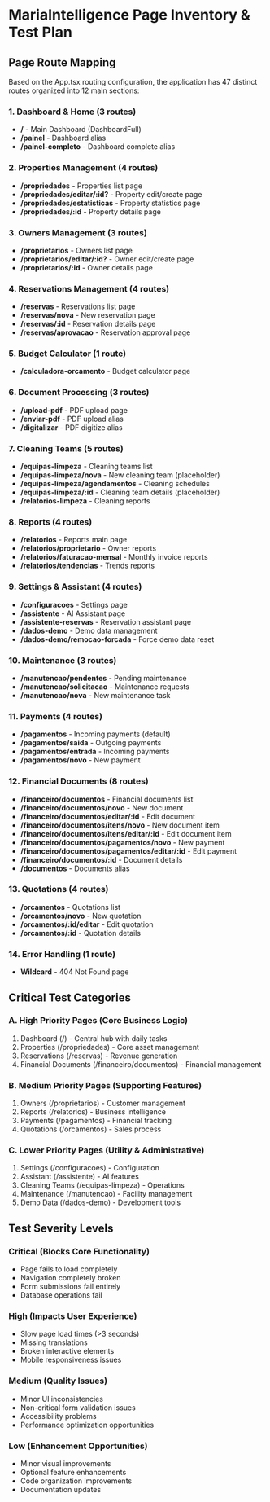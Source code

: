 # MariaIntelligence Page Inventory & Test Plan

## Page Route Mapping

Based on the App.tsx routing configuration, the application has 47 distinct routes organized into 12 main sections:

### 1. Dashboard & Home (3 routes)
- **/** - Main Dashboard (DashboardFull)
- **/painel** - Dashboard alias
- **/painel-completo** - Dashboard complete alias

### 2. Properties Management (4 routes)
- **/propriedades** - Properties list page
- **/propriedades/editar/:id?** - Property edit/create page
- **/propriedades/estatisticas** - Property statistics page
- **/propriedades/:id** - Property details page

### 3. Owners Management (3 routes)
- **/proprietarios** - Owners list page
- **/proprietarios/editar/:id?** - Owner edit/create page
- **/proprietarios/:id** - Owner details page

### 4. Reservations Management (4 routes)
- **/reservas** - Reservations list page
- **/reservas/nova** - New reservation page
- **/reservas/:id** - Reservation details page
- **/reservas/aprovacao** - Reservation approval page

### 5. Budget Calculator (1 route)
- **/calculadora-orcamento** - Budget calculator page

### 6. Document Processing (3 routes)
- **/upload-pdf** - PDF upload page
- **/enviar-pdf** - PDF upload alias
- **/digitalizar** - PDF digitize alias

### 7. Cleaning Teams (5 routes)
- **/equipas-limpeza** - Cleaning teams list
- **/equipas-limpeza/nova** - New cleaning team (placeholder)
- **/equipas-limpeza/agendamentos** - Cleaning schedules
- **/equipas-limpeza/:id** - Cleaning team details (placeholder)
- **/relatorios-limpeza** - Cleaning reports

### 8. Reports (4 routes)
- **/relatorios** - Reports main page
- **/relatorios/proprietario** - Owner reports
- **/relatorios/faturacao-mensal** - Monthly invoice reports
- **/relatorios/tendencias** - Trends reports

### 9. Settings & Assistant (4 routes)
- **/configuracoes** - Settings page
- **/assistente** - AI Assistant page
- **/assistente-reservas** - Reservation assistant page
- **/dados-demo** - Demo data management
- **/dados-demo/remocao-forcada** - Force demo data reset

### 10. Maintenance (3 routes)
- **/manutencao/pendentes** - Pending maintenance
- **/manutencao/solicitacao** - Maintenance requests
- **/manutencao/nova** - New maintenance task

### 11. Payments (4 routes)
- **/pagamentos** - Incoming payments (default)
- **/pagamentos/saida** - Outgoing payments
- **/pagamentos/entrada** - Incoming payments
- **/pagamentos/novo** - New payment

### 12. Financial Documents (8 routes)
- **/financeiro/documentos** - Financial documents list
- **/financeiro/documentos/novo** - New document
- **/financeiro/documentos/editar/:id** - Edit document
- **/financeiro/documentos/itens/novo** - New document item
- **/financeiro/documentos/itens/editar/:id** - Edit document item
- **/financeiro/documentos/pagamentos/novo** - New payment
- **/financeiro/documentos/pagamentos/editar/:id** - Edit payment
- **/financeiro/documentos/:id** - Document details
- **/documentos** - Documents alias

### 13. Quotations (4 routes)
- **/orcamentos** - Quotations list
- **/orcamentos/novo** - New quotation
- **/orcamentos/:id/editar** - Edit quotation
- **/orcamentos/:id** - Quotation details

### 14. Error Handling (1 route)
- **Wildcard** - 404 Not Found page

## Critical Test Categories

### A. High Priority Pages (Core Business Logic)
1. Dashboard (/) - Central hub with daily tasks
2. Properties (/propriedades) - Core asset management
3. Reservations (/reservas) - Revenue generation
4. Financial Documents (/financeiro/documentos) - Financial management

### B. Medium Priority Pages (Supporting Features)
1. Owners (/proprietarios) - Customer management
2. Reports (/relatorios) - Business intelligence
3. Payments (/pagamentos) - Financial tracking
4. Quotations (/orcamentos) - Sales process

### C. Lower Priority Pages (Utility & Administrative)
1. Settings (/configuracoes) - Configuration
2. Assistant (/assistente) - AI features
3. Cleaning Teams (/equipas-limpeza) - Operations
4. Maintenance (/manutencao) - Facility management
5. Demo Data (/dados-demo) - Development tools

## Test Severity Levels

### Critical (Blocks Core Functionality)
- Page fails to load completely
- Navigation completely broken
- Form submissions fail entirely
- Database operations fail

### High (Impacts User Experience)
- Slow page load times (>3 seconds)
- Missing translations
- Broken interactive elements
- Mobile responsiveness issues

### Medium (Quality Issues)
- Minor UI inconsistencies
- Non-critical form validation issues
- Accessibility problems
- Performance optimization opportunities

### Low (Enhancement Opportunities)
- Minor visual improvements
- Optional feature enhancements
- Code organization improvements
- Documentation updates